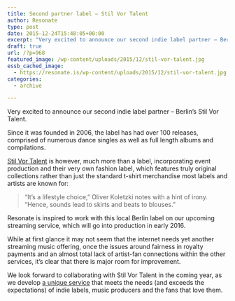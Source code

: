 ```yaml
---
title: Second partner label – Stil Vor Talent
author: Resonate
type: post
date: 2015-12-24T15:48:05+00:00
excerpt: "Very excited to announce our second indie label partner – Berlin's Stil Vor Talent. Since it was founded in 2006, the label has had over 100 releases, comprised of numerous dance singles as well as full length albums and compilations."
draft: true
url: /?p=968
featured_image: /wp-content/uploads/2015/12/stil-vor-talent.jpg
essb_cached_image:
  - https://resonate.is/wp-content/uploads/2015/12/stil-vor-talent.jpg
categories:
  - archive

---
```

Very excited to announce our second indie label partner – Berlin&#8217;s Stil Vor Talent.

Since it was founded in 2006, the label has had over 100 releases, comprised of numerous dance singles as well as full length albums and compilations.

<a href="http://www.stilvortalent.de/" target="_blank">Stil Vor Talent</a> is however, much more than a label, incorporating event production and their very own fashion label, which features truly original collections rather than just the standard t-shirt merchandise most labels and artists are known for:

> “It’s a lifestyle choice,” Oliver Koletzki notes with a hint of irony. &#8220;Hence, sounds lead to skirts and beats to blouses.&#8221;

Resonate is inspired to work with this local Berlin label on our upcoming streaming service, which will go into production in early 2016.

While at first glance it may not seem that the internet needs yet another streaming music offering, once the issues around fairness in royalty payments and an almost total lack of artist-fan connections within the other services, it&#8217;s clear that there is major room for improvement.

We look forward to collaborating with Stil Vor Talent in the coming year, as we develop [a unique service][1] that meets the needs (and exceeds the expectations) of indie labels, music producers and the fans that love them.

 [1]: https://resonate.is